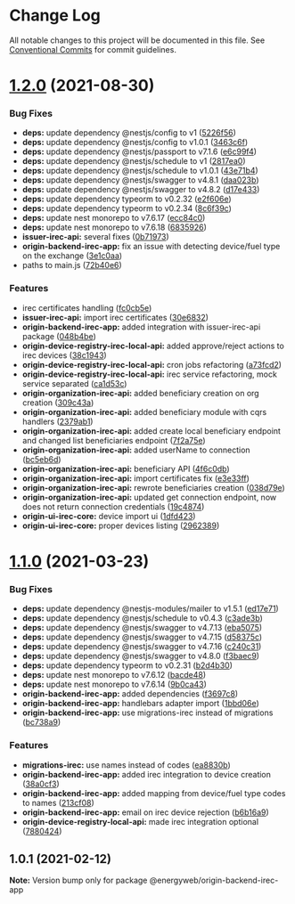 # Change Log

All notable changes to this project will be documented in this file.
See [Conventional Commits](https://conventionalcommits.org) for commit guidelines.

# [1.2.0](https://github.com/energywebfoundation/origin/compare/@energyweb/origin-backend-irec-app@1.1.0...@energyweb/origin-backend-irec-app@1.2.0) (2021-08-30)


### Bug Fixes

* **deps:** update dependency @nestjs/config to v1 ([5226f56](https://github.com/energywebfoundation/origin/commit/5226f56898771fc093590bc0f337296496e945ba))
* **deps:** update dependency @nestjs/config to v1.0.1 ([3463c6f](https://github.com/energywebfoundation/origin/commit/3463c6f197398c159e88b078a9b8581c5f450429))
* **deps:** update dependency @nestjs/passport to v7.1.6 ([e6c99f4](https://github.com/energywebfoundation/origin/commit/e6c99f47c789a30ba3c73969854ebe956838b3be))
* **deps:** update dependency @nestjs/schedule to v1 ([2817ea0](https://github.com/energywebfoundation/origin/commit/2817ea077d2e2c9cd5eb96f5120c204e5b509cb6))
* **deps:** update dependency @nestjs/schedule to v1.0.1 ([43e71b4](https://github.com/energywebfoundation/origin/commit/43e71b464331fb32c38a0937c17aa297e6d4e363))
* **deps:** update dependency @nestjs/swagger to v4.8.1 ([daa023b](https://github.com/energywebfoundation/origin/commit/daa023bdcd20b78aa3dd8af966c8127b57b9d9ad))
* **deps:** update dependency @nestjs/swagger to v4.8.2 ([d17e433](https://github.com/energywebfoundation/origin/commit/d17e433f1fa2a07ea50bd26b423652670436c6ae))
* **deps:** update dependency typeorm to v0.2.32 ([e2f606e](https://github.com/energywebfoundation/origin/commit/e2f606ee89aec9a5db84138b8df369a0561e08b1))
* **deps:** update dependency typeorm to v0.2.34 ([8c6f39c](https://github.com/energywebfoundation/origin/commit/8c6f39cffcce4cc3d6c3b65daa1a1a883e41aaac))
* **deps:** update nest monorepo to v7.6.17 ([ecc84c0](https://github.com/energywebfoundation/origin/commit/ecc84c0ce3d2d2e47ebe7c667d53adbc6fdd9f6b))
* **deps:** update nest monorepo to v7.6.18 ([6835926](https://github.com/energywebfoundation/origin/commit/6835926dff7764d275b2006084e344c37948b7fa))
* **issuer-irec-api:** several fixes ([0b71973](https://github.com/energywebfoundation/origin/commit/0b7197317be96dbc21c57ef555793b19e60eef05))
* **origin-backend-irec-app:** fix an issue with detecting device/fuel type on the exchange ([3e1c0aa](https://github.com/energywebfoundation/origin/commit/3e1c0aa376526b7e13c63965800a4df7ca994312))
* paths to main.js ([72b40e6](https://github.com/energywebfoundation/origin/commit/72b40e655043ffd8cfad42f5feb97721f98bd8eb))


### Features

* irec certificates handling ([fc0cb5e](https://github.com/energywebfoundation/origin/commit/fc0cb5e50c4acff4e16becf1d8d02ff628050c93))
* **issuer-irec-api:** import irec certificates ([30e6832](https://github.com/energywebfoundation/origin/commit/30e68323331021ce044c214ac2fde50669000f36))
* **origin-backend-irec-app:** added integration with issuer-irec-api package ([048b4be](https://github.com/energywebfoundation/origin/commit/048b4be1375d416b6bee60f02dbe0661be5ca5c5))
* **origin-device-registry-irec-local-api:** added approve/reject actions to irec devices ([38c1943](https://github.com/energywebfoundation/origin/commit/38c1943ceb23753d724cc4673445db6c7dd04780))
* **origin-device-registry-irec-local-api:** cron jobs refactoring ([a73fcd2](https://github.com/energywebfoundation/origin/commit/a73fcd269aea2569e369f6955eea65c82ef58943))
* **origin-device-registry-irec-local-api:** irec service refactoring, mock service separated ([ca1d53c](https://github.com/energywebfoundation/origin/commit/ca1d53c81f28ac6db3d3e778bf89e66517e68fd2))
* **origin-organization-irec-api:** added beneficiary creation on org creation ([309c43a](https://github.com/energywebfoundation/origin/commit/309c43acca868157a0aad7885d3b01942b86a383))
* **origin-organization-irec-api:** added beneficiary module with cqrs handlers ([2379ab1](https://github.com/energywebfoundation/origin/commit/2379ab104e1588a5ec71b4e7f6f91b40cefcaac5))
* **origin-organization-irec-api:** added create local beneficiary endpoint and changed list beneficiaries endpoint ([7f2a75e](https://github.com/energywebfoundation/origin/commit/7f2a75e596e5f5c55b350cb53e225e4cdfbd6691))
* **origin-organization-irec-api:** added userName to connection ([bc5eb6d](https://github.com/energywebfoundation/origin/commit/bc5eb6df464baeaa6ff50948ce8e29ffe577ef17))
* **origin-organization-irec-api:** beneficiary API ([4f6c0db](https://github.com/energywebfoundation/origin/commit/4f6c0dbf8e6466467c9c1dcb379c3b3ab934ed3f))
* **origin-organization-irec-api:** import certificates fix ([e3e33ff](https://github.com/energywebfoundation/origin/commit/e3e33ff49b09f615dc5eef623f4c184c24ce45f5))
* **origin-organization-irec-api:** rewrote beneficiaries creation ([038d79e](https://github.com/energywebfoundation/origin/commit/038d79ee458c7fba2b893180c4598fb0bb82fe36))
* **origin-organization-irec-api:** updated get connection endpoint, now does not return connection credentials ([19c4874](https://github.com/energywebfoundation/origin/commit/19c48740c6fbd8cf2fc65f632d3269c07cc5cf16))
* **origin-ui-irec-core:** device import ui ([1dfd423](https://github.com/energywebfoundation/origin/commit/1dfd423fe914016c74564b99482f64481f935167))
* **origin-ui-irec-core:** proper devices listing ([2962389](https://github.com/energywebfoundation/origin/commit/29623892033de40da0ba6714aa0804428d653468))





# [1.1.0](https://github.com/energywebfoundation/origin/compare/@energyweb/origin-backend-irec-app@1.0.1...@energyweb/origin-backend-irec-app@1.1.0) (2021-03-23)


### Bug Fixes

* **deps:** update dependency @nestjs-modules/mailer to v1.5.1 ([ed17e71](https://github.com/energywebfoundation/origin/commit/ed17e718349b840e0257b773d30c93be24cc0ea2))
* **deps:** update dependency @nestjs/schedule to v0.4.3 ([c3ade3b](https://github.com/energywebfoundation/origin/commit/c3ade3bf14d6b73dedc9c836f80d058b86e4246b))
* **deps:** update dependency @nestjs/swagger to v4.7.13 ([eba5075](https://github.com/energywebfoundation/origin/commit/eba5075f1578f2ae9d382cc4a955487eaa50d3bb))
* **deps:** update dependency @nestjs/swagger to v4.7.15 ([d58375c](https://github.com/energywebfoundation/origin/commit/d58375c74ffc3de71381e7bab7d65b5040340f6d))
* **deps:** update dependency @nestjs/swagger to v4.7.16 ([c240c31](https://github.com/energywebfoundation/origin/commit/c240c31cba4af09d322426ef09e80e89ea561f5d))
* **deps:** update dependency @nestjs/swagger to v4.8.0 ([f3baec9](https://github.com/energywebfoundation/origin/commit/f3baec98c786542549f87b0d5f2e8c3d425ea638))
* **deps:** update dependency typeorm to v0.2.31 ([b2d4b30](https://github.com/energywebfoundation/origin/commit/b2d4b30d90985597a1b55fb25860b5259769cffc))
* **deps:** update nest monorepo to v7.6.12 ([bacde48](https://github.com/energywebfoundation/origin/commit/bacde48160b73749f5e476b73bbafcef55902aba))
* **deps:** update nest monorepo to v7.6.14 ([9b0ca43](https://github.com/energywebfoundation/origin/commit/9b0ca4312c548681e752ba0e49d0a5a03350ae2e))
* **origin-backend-irec-app:** added dependencies ([f3697c8](https://github.com/energywebfoundation/origin/commit/f3697c89bfd2e24a8537e3b20a63a5dee7a44f25))
* **origin-backend-irec-app:** handlebars adapter import ([1bbd06e](https://github.com/energywebfoundation/origin/commit/1bbd06e633d2c87f517f02b3ddbd9d5648ab2d27))
* **origin-backend-irec-app:** use migrations-irec instead of migrations ([bc738a9](https://github.com/energywebfoundation/origin/commit/bc738a9e251405c74d3e1097b3870c21a111ff38))


### Features

* **migrations-irec:** use names instead of codes ([ea8830b](https://github.com/energywebfoundation/origin/commit/ea8830bdf0cf9e313b24fb12c0a1d6887b52695b))
* **origin-backend-irec-app:** added irec integration to device creation ([38a0cf3](https://github.com/energywebfoundation/origin/commit/38a0cf36741503f08fec58a795fcf1d3f985b0d8))
* **origin-backend-irec-app:** added mapping from device/fuel type codes to names ([213cf08](https://github.com/energywebfoundation/origin/commit/213cf083be0317795a299c6e492962573a13bba7))
* **origin-backend-irec-app:** email on irec device rejection ([b6b16a9](https://github.com/energywebfoundation/origin/commit/b6b16a914b93e5f9c2997b9af24774d910151799))
* **origin-device-registry-local-api:** made irec integration optional ([7880424](https://github.com/energywebfoundation/origin/commit/78804244f4917cd9dd0bcadb5e7d36a6cb17ae6e))





## 1.0.1 (2021-02-12)

**Note:** Version bump only for package @energyweb/origin-backend-irec-app
